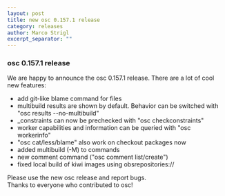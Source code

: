 ```yaml
---
layout: post
title: new osc 0.157.1 release
category: releases
author: Marco Strigl
excerpt_separator: ""
---
```


### osc 0.157.1 release


We are happy to announce the osc 0.157.1 release. There are a lot of cool new features:

* add git-like blame command for files
* multibuild results are shown by default. Behavior can be switched with "osc results --no-multibuild"
* _constraints can now be prechecked with "osc checkconstraints"
* worker capabilities and information can be queried with "osc workerinfo" 
* "osc cat/less/blame" also work on checkout packages now
* added multibuild (-M) to commands
* new comment command ("osc comment list/create")
* fixed local build of kiwi images using obsrepositories://


Please use the new osc release and report bugs.<br> 
Thanks to everyone who contributed to osc!
